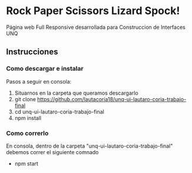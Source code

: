# Rock Paper Scissors Lizard Spock!

Página web Full Responsive desarrollada para Construccion de Interfaces UNQ

## Instrucciones

### Como descargar e instalar

Pasos a seguir en consola:
1. Situarnos en la carpeta que queramos descargarlo
2. git clone https://github.com/lautacoria18/unq-ui-lautaro-coria-trabajo-final
3. cd unq-ui-lautaro-coria-trabajo-final
4. npm install

### Como correrlo

En consola, dentro de la carpeta  "unq-ui-lautaro-coria-trabajo-final" debemos correr el siguiente comnado

- npm start
